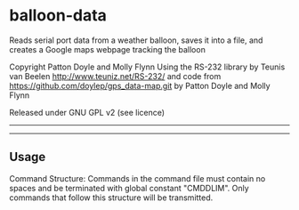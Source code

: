 balloon-data
============

Reads serial port data from a weather balloon, saves it into a file, and creates a Google maps webpage tracking the balloon

Copyright Patton Doyle and Molly Flynn
Using the RS-232 library by Teunis van Beelen http://www.teuniz.net/RS-232/
and code from https://github.com/doylep/gps_data-map.git by Patton Doyle and Molly Flynn

Released under GNU GPL v2 (see licence)

------------
------------

Usage
------------

Command Structure:
Commands in the command file must contain no spaces and be terminated with global constant "CMDDLIM".  Only commands that follow this structure will be transmitted.
